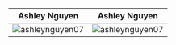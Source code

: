 |   Ashley Nguyen    | Ashley Nguyen |
| ----------- | ----------- |
| <img align="center" src="https://github-readme-streak-stats.herokuapp.com?user=ashleynguyen07&date_format=M%20j%5B%2C%20Y%5D" alt="ashleynguyen07" /> | <img align="center" src="https://github-readme-streak-stats.herokuapp.com/?user=ashleynguyen07&" alt="ashleynguyen07" />  |
